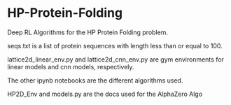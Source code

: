 # HP-Protein-Folding

Deep RL Algorithms for the HP Protein Folding problem.

seqs.txt is a list of protein sequences with length less than or equal to 100. 

lattice2d_linear_env.py and lattice2d_cnn_env.py are gym environments for linear models and cnn models, respectively.

The other ipynb notebooks are the different algorithms used.

HP2D_Env and models.py are the docs used for the AlphaZero Algo
